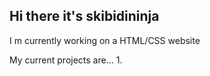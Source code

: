 ## Hi there it's skibidininja
I m currently working on a HTML/CSS website

My current projects are...
1.
